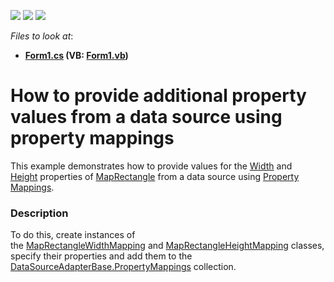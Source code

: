 <!-- default badges list -->
![](https://img.shields.io/endpoint?url=https://codecentral.devexpress.com/api/v1/VersionRange/128576768/14.2.3%2B)
[![](https://img.shields.io/badge/Open_in_DevExpress_Support_Center-FF7200?style=flat-square&logo=DevExpress&logoColor=white)](https://supportcenter.devexpress.com/ticket/details/T289947)
[![](https://img.shields.io/badge/📖_How_to_use_DevExpress_Examples-e9f6fc?style=flat-square)](https://docs.devexpress.com/GeneralInformation/403183)
<!-- default badges end -->
<!-- default file list -->
*Files to look at*:

* **[Form1.cs](./CS/PropertyMappingsSample/Form1.cs) (VB: [Form1.vb](./VB/PropertyMappingsSample/Form1.vb))**
<!-- default file list end -->
# How to provide additional property values from a data source using property mappings


This example demonstrates how to provide values for the <a href="https://documentation.devexpress.com/#WindowsForms/DevExpressXtraMapMapRectangle_Widthtopic">Width</a> and <a href="https://documentation.devexpress.com/#WindowsForms/DevExpressXtraMapMapRectangle_Heighttopic">Height</a> properties of <a href="https://documentation.devexpress.com/#WindowsForms/clsDevExpressXtraMapMapRectangletopic">MapRectangle</a> from a data source using <a href="https://documentation.devexpress.com/#WindowsForms/CustomDocument17870">Property Mappings</a>.


<h3>Description</h3>

To do this, create instances of the&nbsp;<a href="https://documentation.devexpress.com/#WindowsForms/clsDevExpressXtraMapMapRectangleWidthMappingtopic">MapRectangleWidthMapping</a>&nbsp;and&nbsp;<a href="https://documentation.devexpress.com/#WindowsForms/clsDevExpressXtraMapMapRectangleHeightMappingtopic">MapRectangleHeightMapping</a>&nbsp;classes, specify their properties and add&nbsp;them to the <a href="https://documentation.devexpress.com/#windowsforms/DevExpressXtraMapDataSourceAdapterBase_PropertyMappingstopic">DataSourceAdapterBase.PropertyMappings</a>&nbsp;collection.

<br/>


